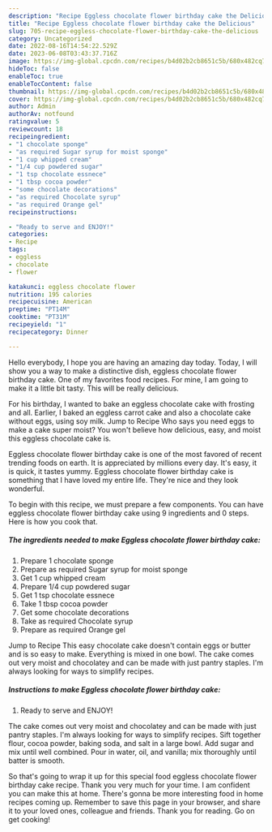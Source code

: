 ```yaml
---
description: "Recipe Eggless chocolate flower birthday cake the Delicious"
title: "Recipe Eggless chocolate flower birthday cake the Delicious"
slug: 705-recipe-eggless-chocolate-flower-birthday-cake-the-delicious
category: Uncategorized
date: 2022-08-16T14:54:22.529Z
date: 2023-06-08T03:43:37.716Z
image: https://img-global.cpcdn.com/recipes/b4d02b2cb8651c5b/680x482cq70/eggless-chocolate-flower-birthday-cake-recipe-main-photo.jpg
hideToc: false
enableToc: true
enableTocContent: false
thumbnail: https://img-global.cpcdn.com/recipes/b4d02b2cb8651c5b/680x482cq70/eggless-chocolate-flower-birthday-cake-recipe-main-photo.jpg
cover: https://img-global.cpcdn.com/recipes/b4d02b2cb8651c5b/680x482cq70/eggless-chocolate-flower-birthday-cake-recipe-main-photo.jpg
author: Admin
authorAv: notfound
ratingvalue: 5
reviewcount: 18
recipeingredient:
- "1 chocolate sponge"
- "as required Sugar syrup for moist sponge"
- "1 cup whipped cream"
- "1/4 cup powdered sugar"
- "1 tsp chocolate essnece"
- "1 tbsp cocoa powder"
- "some chocolate decorations"
- "as required Chocolate syrup"
- "as required Orange gel"
recipeinstructions:

- "Ready to serve and ENJOY!"
categories:
- Recipe
tags:
- eggless
- chocolate
- flower

katakunci: eggless chocolate flower 
nutrition: 195 calories
recipecuisine: American
preptime: "PT14M"
cooktime: "PT31M"
recipeyield: "1"
recipecategory: Dinner

---
```



Hello everybody, I hope you are having an amazing day today. Today, I will show you a way to make a distinctive dish, eggless chocolate flower birthday cake. One of my favorites food recipes. For mine, I am going to make it a little bit tasty. This will be really delicious.

For his birthday, I wanted to bake an eggless chocolate cake with frosting and all. Earlier, I baked an eggless carrot cake and also a chocolate cake without eggs, using soy milk. Jump to Recipe Who says you need eggs to make a cake super moist? You won&#39;t believe how delicious, easy, and moist this eggless chocolate cake is.

Eggless chocolate flower birthday cake is one of the most favored of recent trending foods on earth. It is appreciated by millions every day. It's easy, it is quick, it tastes yummy. Eggless chocolate flower birthday cake is something that I have loved my entire life. They're nice and they look wonderful.


To begin with this recipe, we must prepare a few components. You can have eggless chocolate flower birthday cake using 9 ingredients and 0 steps. Here is how you cook that.

<!--inarticleads1-->

##### The ingredients needed to make Eggless chocolate flower birthday cake:

1. Prepare 1 chocolate sponge
1. Prepare as required Sugar syrup for moist sponge
1. Get 1 cup whipped cream
1. Prepare 1/4 cup powdered sugar
1. Get 1 tsp chocolate essnece
1. Take 1 tbsp cocoa powder
1. Get some chocolate decorations
1. Take as required Chocolate syrup
1. Prepare as required Orange gel


Jump to Recipe This easy chocolate cake doesn&#39;t contain eggs or butter and is so easy to make. Everything is mixed in one bowl. The cake comes out very moist and chocolatey and can be made with just pantry staples. I&#39;m always looking for ways to simplify recipes. 

<!--inarticleads2-->

##### Instructions to make Eggless chocolate flower birthday cake:


1. Ready to serve and ENJOY!

The cake comes out very moist and chocolatey and can be made with just pantry staples. I&#39;m always looking for ways to simplify recipes. Sift together flour, cocoa powder, baking soda, and salt in a large bowl. Add sugar and mix until well combined. Pour in water, oil, and vanilla; mix thoroughly until batter is smooth. 

So that's going to wrap it up for this special food eggless chocolate flower birthday cake recipe. Thank you very much for your time. I am confident you can make this at home. There's gonna be more interesting food in home recipes coming up. Remember to save this page in your browser, and share it to your loved ones, colleague and friends. Thank you for reading. Go on get cooking!
